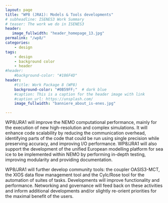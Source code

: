 ```yaml
---
layout: page
title: "WP8 (JRA1): Models & Tools developments"
# subheadline: ISENES3 Work Summary
# teaser: The work we do in ISENES3
header:
   image_fullwidth: "header_homepage_13.jpg"
permalink: "/wp8/"
categories:
    - design
tags:
    - design
    - background color
    - header
#header:
    #background-color: "#186F4D"
header:
    #title: Work Package 8 (WP8)
    background-color: "#0B59FF;"  # dark blue
    #caption: This is a caption for the header image with link
    #caption_url: https://unsplash.com/
    image_fullwidth: "banniere_about_is-enes.jpg"

---
```


WP8/JRA1 will improve the NEMO computational performance, mainly for the execution of new high-resolution and complex simulations. It will enhance code scalability by reducing the communication overhead, identifying parts of the code that could be run using single precision while preserving accuracy, and improving I/O performance. WP8/JRA1 will also support the development of the unified European modelling platform for sea ice to be implemented within NEMO by performing in-depth testing, improving modularity and providing documentation.

WP8/JRA1 will further develop community tools: the coupler OASIS3-MCT, the XIOS data flow management tool and the Cylc/Rose tool for the automation of suites of tasks. Developments will improve functionality and performance. Networking and governance will feed back on these activities and inform additional developments and/or slightly re-orient priorities for the maximal benefit of the users.
